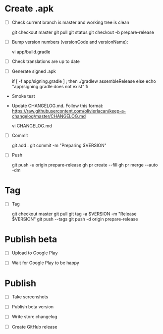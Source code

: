 # Create .apk

- [ ] Check current branch is master and working tree is clean

    git checkout master
    git pull
    git status
    git checkout -b prepare-release

- [ ] Bump version numbers (versionCode and versionName):

    vi app/build.gradle

- [ ] Check translations are up to date

- [ ] Generate signed .apk

    if [ -f app/signing.gradle ] ; then
        ./gradlew assembleRelease
    else
        echo "app/signing.gradle does not exist"
    fi

- Smoke test

- Update CHANGELOG.md. Follow this format: <https://raw.githubusercontent.com/olivierlacan/keep-a-changelog/master/CHANGELOG.md>

    vi CHANGELOG.md

- [ ] Commit

    git add .
    git commit -m "Preparing $VERSION"

- [ ] Push

    git push -u origin prepare-release
    gh pr create --fill
    gh pr merge --auto -dm

# Tag

- [ ] Tag

    git checkout master
    git pull
    git tag -a $VERSION -m "Release $VERSION"
    git push --tags
    git push -d origin prepare-release

# Publish beta

- [ ] Upload to Google Play

- [ ] Wait for Google Play to be happy

# Publish

- [ ] Take screenshots

- [ ] Publish beta version

- [ ] Write store changelog

- [ ] Create GitHub release
